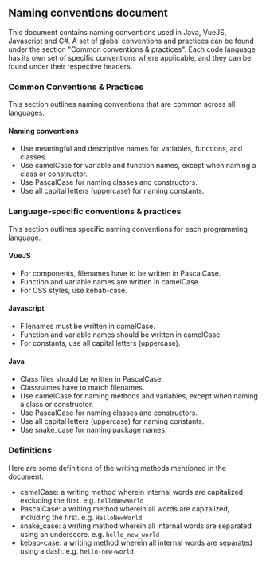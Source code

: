## Naming conventions document

This document contains naming conventions used in Java, VueJS, Javascript and C#. A set of global conventions and practices can be found under the section "Common conventions & practices". Each code language has its own set of specific conventions where applicable, and they can be found under their respective headers. 

### Common Conventions & Practices
This section outlines naming conventions that are common across all languages.

#### Naming conventions

- Use meaningful and descriptive names for variables, functions, and classes.
- Use camelCase for variable and function names, except when naming a class or constructor.
- Use PascalCase for naming classes and constructors.
- Use all capital letters (uppercase) for naming constants.

### Language-specific conventions & practices
This section outlines specific naming conventions for each programming language.

#### VueJS

- For components, filenames have to be written in PascalCase. 
- Function and variable names are written in camelCase.
- For CSS styles, use kebab-case.

#### Javascript

- Filenames must be written in camelCase.
- Function and variable names should be written in camelCase.
- For constants, use all capital letters (uppercase).

#### Java

- Class files should be written in PascalCase.
- Classnames have to match filenames.
- Use camelCase for naming methods and variables, except when naming a class or constructor.
- Use PascalCase for naming classes and constructors.
- Use all capital letters (uppercase) for naming constants.
- Use snake_case for naming package names.

### Definitions
Here are some definitions of the writing methods mentioned in the document:

- camelCase: a writing method wherein internal words are capitalized, excluding the first. e.g. `helloNewWorld`
- PascalCase: a writing method wherein all words are capitalized, including the first. e.g. `HelloNewWorld`
- snake_case: a writing method wherein all internal words are separated using an underscore. e.g. `hello_new_world`
- kebab-case: a writing method wherein all internal words are separated using a dash. e.g. `hello-new-world`
